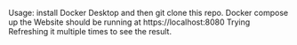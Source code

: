Usage:
install Docker Desktop and then
git clone this repo.
Docker compose up
the Website should be running at https://localhost:8080
Trying Refreshing it multiple times to see the result. 

